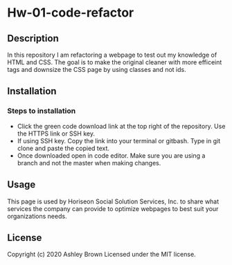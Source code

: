 # Hw-01-code-refactor

## Description

In this repository I am refactoring a webpage to test out my knowledge of HTML and CSS. 
The goal is to make the original cleaner with more efficeint tags and downsize the CSS page by using classes and not ids. 


## Installation 

### Steps to installation
* Click the green code download link at the top right of the repository. Use the HTTPS link or SSH key.
* If using SSH key. Copy the link into your terminal or gitbash. Type in git clone and paste the copied text. 
* Once downloaded open in code editor. Make sure you are using a branch and not the master when making changes. 




## Usage 

This page is used by  Horiseon Social Solution Services, Inc. to share what services the company can provide to optimize webpages to best suit your organizations needs. 


## License 


Copyright (c) 2020 Ashley Brown 
Licensed under the MIT license. 